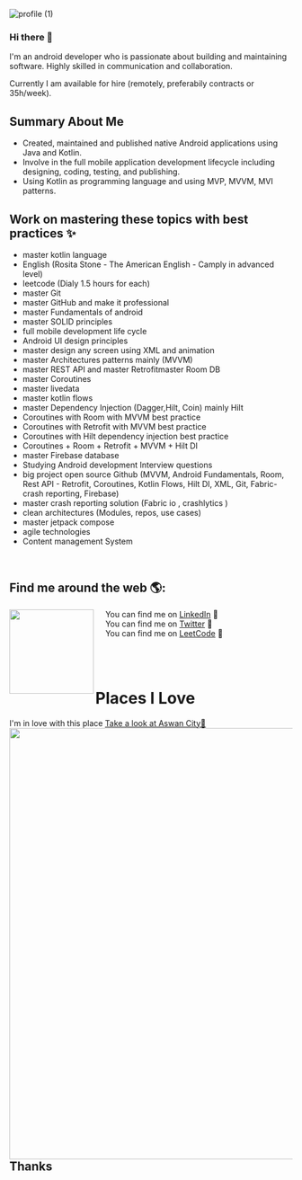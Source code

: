 
![profile (1)](https://user-images.githubusercontent.com/18472540/190840534-977e5f22-7a40-4d60-afc8-2da25849a40f.gif)


### Hi there 👋

I'm an android developer who is passionate about building and maintaining software.
Highly skilled in communication and collaboration.

Currently I am available for hire (remotely, preferabily contracts or 35h/week).

## Summary About Me
- Created, maintained and published native Android applications using Java and Kotlin.
- Involve in the full mobile application development lifecycle including designing, coding, testing, and publishing.
- Using Kotlin as programming language and using MVP, MVVM, MVI patterns.

<h2>Work on mastering these topics with best practices ✨</h2>

- master kotlin language 
- English (Rosita Stone - The American English - Camply in advanced level)
- leetcode (Dialy 1.5 hours for each)
- master Git
- master GitHub and make it professional 
- master Fundamentals of android 
- master SOLID principles 
- full mobile development life cycle
- Android UI design principles 
- master design any screen using XML and animation 
- master Architectures patterns mainly (MVVM) 
- master REST API and master Retrofitmaster Room DB  
- master Coroutines
- master livedata 
- master kotlin flows
- master Dependency Injection (Dagger,Hilt, Coin) mainly Hilt
- Coroutines with Room with MVVM best practice
- Coroutines with Retrofit with MVVM best practice
- Coroutines with Hilt dependency injection best practice 
- Coroutines + Room + Retrofit + MVVM + Hilt DI 
- master Firebase database 
- Studying Android development Interview questions
- big project open source Github (MVVM, Android Fundamentals, Room, Rest API - Retrofit, Coroutines, Kotlin Flows, Hilt DI, XML, Git, Fabric- crash reporting, Firebase)
- master crash reporting solution (Fabric io , crashlytics )
- clean architectures (Modules, repos, use cases)
- master jetpack compose
- agile technologies 
- Content management System


&ensp; <h2>Find me around the web 🌎:</h2> <a href="https://github.com/ahmedalamin"><img align="left" width="150" height="150"  src="https://user-images.githubusercontent.com/18472540/190840509-82d7862c-85af-47ed-a947-afb634e69f5d.gif"></a>
&emsp; You can find me on <a href="https://www.linkedin.com/in/ahmedoalamin/">LinkedIn</a> 💼<br />
&emsp; You can find me on <a href="https://twitter.com/AhmedoAlamin">Twitter</a> 💼<br />
&emsp; You can find me on <a href="https://leetcode.com/AhmedAlamin/">LeetCode</a> 💼<br /><br /><br /><br />

# Places I Love 
I'm in love with this place
 <a href="https://github.com/ahmedalamin"><img align="left" width="1024" height="768"  src="https://user-images.githubusercontent.com/18472540/190843006-1a42d077-73a2-44e3-96ce-0e4694a1b2a0.jpg"></a>
 <a href="https://www.google.com.eg/search?q=aswan&hl=ar&sxsrf=ALiCzsaowJXUQPP_Ji45rkbUUjuoPsuLaw%3A1663394757377&source=hp&ei=xWMlY9zMFNCT8gKM_6yABg&iflsig=AJiK0e8AAAAAYyVx1ViMpYS-7qYFX3mRcdgltKMXJXyR&ved=0ahUKEwicw4etlJv6AhXQiVwKHYw_C2AQ4dUDCAc&uact=5&oq=aswan&gs_lcp=Cgdnd3Mtd2l6EAMyBAgjECcyBQguEMsBMgQILhBDMgUIABDLATIKCC4QxwEQrwEQQzIFCAAQywEyBQguEIAEMgUIABDLATIFCAAQgAQyCwguEMcBEK8BEMsBOgYIIxAnEBM6CgguEMcBENEDECc6BAgAEEM6CwgAEIAEELEDEIMBOggIABCABBCxAzoHCAAQgAQQCjoECAAQHjoOCC4QgAQQxwEQ0QMQ1AI6CAguEIAEENQCUABYjR1ggh9oAXAAeAGAAXKIAdkGkgEDMS43mAEAoAEB&sclient=gws-wiz">Take a look at Aswan City📌</a> <br />


<h2>Thanks</h2>





